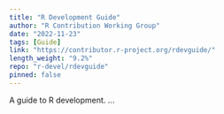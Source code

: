 ```yaml
---
title: "R Development Guide"
author: "R Contribution Working Group"
date: "2022-11-23"
tags: [Guide]
link: "https://contributor.r-project.org/rdevguide/"
length_weight: "9.2%"
repo: "r-devel/rdevguide"
pinned: false
---
```


A guide to R development. ...
